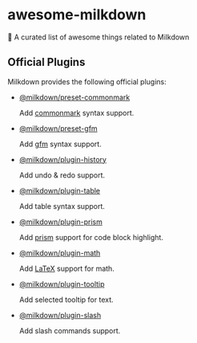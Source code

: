 # awesome-milkdown
🍼 A curated list of awesome things related to Milkdown

## Official Plugins

Milkdown provides the following official plugins:

-   [@milkdown/preset-commonmark](https://www.npmjs.com/package/@milkdown/preset-commonmark)

    Add [commonmark](https://commonmark.org/) syntax support.

-   [@milkdown/preset-gfm](https://www.npmjs.com/package/@milkdown/preset-gfm)

    Add [gfm](https://github.github.com/gfm/) syntax support.

-   [@milkdown/plugin-history](https://www.npmjs.com/package/@milkdown/plugin-history)

    Add undo & redo support.

-   [@milkdown/plugin-table](https://www.npmjs.com/package/@milkdown/plugin-table)

    Add table syntax support.

-   [@milkdown/plugin-prism](https://www.npmjs.com/package/@milkdown/plugin-prism)

    Add [prism](https://prismjs.com/) support for code block highlight.

-   [@milkdown/plugin-math](https://www.npmjs.com/package/@milkdown/plugin-math)

    Add [LaTeX](https://en.wikipedia.org/wiki/LaTeX) support for math.

-   [@milkdown/plugin-tooltip](https://www.npmjs.com/package/@milkdown/plugin-tooltip)

    Add selected tooltip for text.

-   [@milkdown/plugin-slash](https://www.npmjs.com/package/@milkdown/plugin-slash)

    Add slash commands support.
